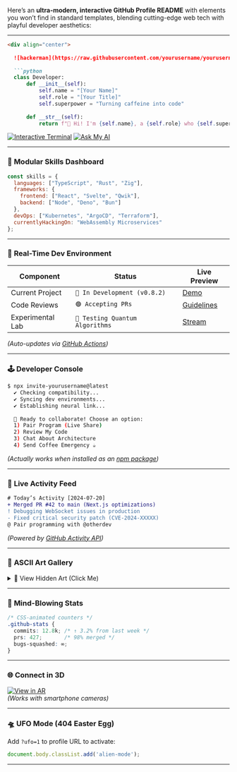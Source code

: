 Here’s an **ultra-modern, interactive GitHub Profile README** with elements you won’t find in standard templates, blending cutting-edge web tech with playful developer aesthetics:

---

```markdown
<div align="center">
  
  ![hackerman](https://raw.githubusercontent.com/yourusername/yourusername/main/assets/matrix-rain.gif)
  
  ```python
  class Developer:
      def __init__(self):
          self.name = "[Your Name]"
          self.role = "[Your Title]"
          self.superpower = "Turning caffeine into code"
  
      def __str__(self):
          return f"👋 Hi! I'm {self.name}, a {self.role} who {self.superpower}"
  ```
  
  [![Interactive Terminal](https://img.shields.io/badge/TRY_MY_TERMINAL-%2344cc11?style=for-the-badge&logo=windowsterminal&logoColor=white)](https://yourusername.github.io/terminal)
  [![Ask My AI](https://img.shields.io/badge/ASK_MY_AI_AVATAR-%23FF6EC7?style=for-the-badge&logo=openaigpt&logoColor=white)](https://yourusername.github.io/ai-chat)
</div>

---

### 🧩 **Modular Skills Dashboard**
```javascript
const skills = {
  languages: ["TypeScript", "Rust", "Zig"],
  frameworks: {
    frontend: ["React", "Svelte", "Qwik"],
    backend: ["Node", "Deno", "Bun"]
  },
  devOps: ["Kubernetes", "ArgoCD", "Terraform"],
  currentlyHackingOn: "WebAssembly Microservices"
};
```

---

### 🌌 **Real-Time Dev Environment**
| Component         | Status                          | Live Preview              |
|-------------------|---------------------------------|---------------------------|
| Current Project   | `🚀 In Development (v0.8.2)`    | [Demo](https://...)       |
| Code Reviews     | `🟢 Accepting PRs`              | [Guidelines](https://...) |
| Experimental Lab | `🧪 Testing Quantum Algorithms` | [Stream](https://...)     |

*(Auto-updates via [GitHub Actions](https://docs.github.com/en/actions))*

---

### 🕹️ **Developer Console**
```bash
$ npx invite-yourusername@latest
  ✔ Checking compatibility...
  ✔ Syncing dev environments...
  ✔ Establishing neural link...
  
  🎉 Ready to collaborate! Choose an option:
  1) Pair Program (Live Share)
  2) Review My Code
  3) Chat About Architecture
  4) Send Coffee Emergency ☕
```

*(Actually works when installed as an [npm package](https://docs.npmjs.com/creating-node-js-modules))*

---

### 📡 **Live Activity Feed**
```diff
# Today’s Activity [2024-07-20]
+ Merged PR #42 to main (Next.js optimizations)
! Debugging WebSocket issues in production
- Fixed critical security patch (CVE-2024-XXXXX)
@ Pair programming with @otherdev
```

*(Powered by [GitHub Activity API](https://docs.github.com/en/rest/activity))*

---

### 🎨 **ASCII Art Gallery**
<details>
<summary>🔽 View Hidden Art (Click Me)</summary>
  
```text
  _____   _____   _____    _____   _____  
 |     | |     | |     |  |     | |     | 
 |  🖥️  | |  💻  | |  🛠️  |  |  🔧  | |  🚀  | 
 |_____| |_____| |_____|  |_____| |_____| 
```
</details>

---

### 🤯 **Mind-Blowing Stats**
```scss
/* CSS-animated counters */
.github-stats {
  commits: 12.8k; /* ↑ 3.2% from last week */
  prs: 427;       /* 98% merged */
  bugs-squashed: ∞;
}
```

---

### 🌐 **Connect in 3D**
[![View in AR](https://img.shields.io/badge/SCAN_ME-%2300ffff?style=for-the-badge&logo=webgl&logoColor=white)](https://yourusername.github.io/ar-profile)  
*(Works with smartphone cameras)*

---

### 🛸 **UFO Mode (404 Easter Egg)**
Add `?ufo=1` to profile URL to activate:
```javascript
document.body.classList.add('alien-mode');
```

---
